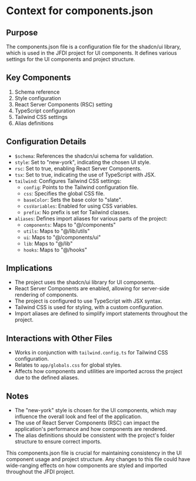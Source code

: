 # Context for components.json

## Purpose
The components.json file is a configuration file for the shadcn/ui library, which is used in the JFDI project for UI components. It defines various settings for the UI components and project structure.

## Key Components
1. Schema reference
2. Style configuration
3. React Server Components (RSC) setting
4. TypeScript configuration
5. Tailwind CSS settings
6. Alias definitions

## Configuration Details
- `$schema`: References the shadcn/ui schema for validation.
- `style`: Set to "new-york", indicating the chosen UI style.
- `rsc`: Set to true, enabling React Server Components.
- `tsx`: Set to true, indicating the use of TypeScript with JSX.
- `tailwind`: Configures Tailwind CSS settings:
  - `config`: Points to the Tailwind configuration file.
  - `css`: Specifies the global CSS file.
  - `baseColor`: Sets the base color to "slate".
  - `cssVariables`: Enabled for using CSS variables.
  - `prefix`: No prefix is set for Tailwind classes.
- `aliases`: Defines import aliases for various parts of the project:
  - `components`: Maps to "@/components"
  - `utils`: Maps to "@/lib/utils"
  - `ui`: Maps to "@/components/ui"
  - `lib`: Maps to "@/lib"
  - `hooks`: Maps to "@/hooks"

## Implications
- The project uses the shadcn/ui library for UI components.
- React Server Components are enabled, allowing for server-side rendering of components.
- The project is configured to use TypeScript with JSX syntax.
- Tailwind CSS is used for styling, with a custom configuration.
- Import aliases are defined to simplify import statements throughout the project.

## Interactions with Other Files
- Works in conjunction with `tailwind.config.ts` for Tailwind CSS configuration.
- Relates to `app/globals.css` for global styles.
- Affects how components and utilities are imported across the project due to the defined aliases.

## Notes
- The "new-york" style is chosen for the UI components, which may influence the overall look and feel of the application.
- The use of React Server Components (RSC) can impact the application's performance and how components are rendered.
- The alias definitions should be consistent with the project's folder structure to ensure correct imports.

This components.json file is crucial for maintaining consistency in the UI component usage and project structure. Any changes to this file could have wide-ranging effects on how components are styled and imported throughout the JFDI project.